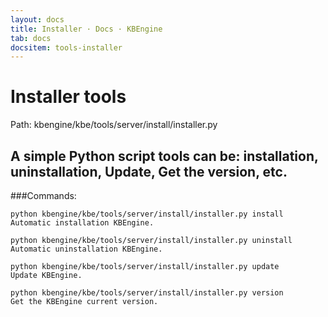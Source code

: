 ```yaml
---
layout: docs
title: Installer · Docs · KBEngine
tab: docs
docsitem: tools-installer
---
```


Installer tools
==============

Path: 
	kbengine/kbe/tools/server/install/installer.py



A simple Python script tools can be: installation, uninstallation, Update, Get the version, etc.
---------------------------------------------------------------------

###Commands:

	python kbengine/kbe/tools/server/install/installer.py install
	Automatic installation KBEngine. 

	python kbengine/kbe/tools/server/install/installer.py uninstall
	Automatic uninstallation KBEngine. 

	python kbengine/kbe/tools/server/install/installer.py update
	Update KBEngine. 

	python kbengine/kbe/tools/server/install/installer.py version
	Get the KBEngine current version.